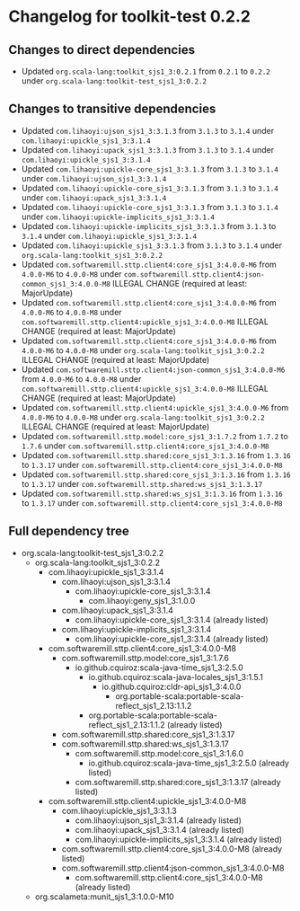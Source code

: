 # Changelog for toolkit-test 0.2.2

## Changes to direct dependencies
 - Updated `org.scala-lang:toolkit_sjs1_3:0.2.1` from `0.2.1` to `0.2.2` under `org.scala-lang:toolkit-test_sjs1_3:0.2.2`

## Changes to transitive dependencies
 - Updated `com.lihaoyi:ujson_sjs1_3:3.1.3` from `3.1.3` to `3.1.4` under `com.lihaoyi:upickle_sjs1_3:3.1.4`
 - Updated `com.lihaoyi:upack_sjs1_3:3.1.3` from `3.1.3` to `3.1.4` under `com.lihaoyi:upickle_sjs1_3:3.1.4`
 - Updated `com.lihaoyi:upickle-core_sjs1_3:3.1.3` from `3.1.3` to `3.1.4` under `com.lihaoyi:ujson_sjs1_3:3.1.4`
 - Updated `com.lihaoyi:upickle-core_sjs1_3:3.1.3` from `3.1.3` to `3.1.4` under `com.lihaoyi:upack_sjs1_3:3.1.4`
 - Updated `com.lihaoyi:upickle-core_sjs1_3:3.1.3` from `3.1.3` to `3.1.4` under `com.lihaoyi:upickle-implicits_sjs1_3:3.1.4`
 - Updated `com.lihaoyi:upickle-implicits_sjs1_3:3.1.3` from `3.1.3` to `3.1.4` under `com.lihaoyi:upickle_sjs1_3:3.1.4`
 - Updated `com.lihaoyi:upickle_sjs1_3:3.1.3` from `3.1.3` to `3.1.4` under `org.scala-lang:toolkit_sjs1_3:0.2.2`
 - Updated `com.softwaremill.sttp.client4:core_sjs1_3:4.0.0-M6` from `4.0.0-M6` to `4.0.0-M8` under `com.softwaremill.sttp.client4:json-common_sjs1_3:4.0.0-M8` ILLEGAL CHANGE (required at least: MajorUpdate)
 - Updated `com.softwaremill.sttp.client4:core_sjs1_3:4.0.0-M6` from `4.0.0-M6` to `4.0.0-M8` under `com.softwaremill.sttp.client4:upickle_sjs1_3:4.0.0-M8` ILLEGAL CHANGE (required at least: MajorUpdate)
 - Updated `com.softwaremill.sttp.client4:core_sjs1_3:4.0.0-M6` from `4.0.0-M6` to `4.0.0-M8` under `org.scala-lang:toolkit_sjs1_3:0.2.2` ILLEGAL CHANGE (required at least: MajorUpdate)
 - Updated `com.softwaremill.sttp.client4:json-common_sjs1_3:4.0.0-M6` from `4.0.0-M6` to `4.0.0-M8` under `com.softwaremill.sttp.client4:upickle_sjs1_3:4.0.0-M8` ILLEGAL CHANGE (required at least: MajorUpdate)
 - Updated `com.softwaremill.sttp.client4:upickle_sjs1_3:4.0.0-M6` from `4.0.0-M6` to `4.0.0-M8` under `org.scala-lang:toolkit_sjs1_3:0.2.2` ILLEGAL CHANGE (required at least: MajorUpdate)
 - Updated `com.softwaremill.sttp.model:core_sjs1_3:1.7.2` from `1.7.2` to `1.7.6` under `com.softwaremill.sttp.client4:core_sjs1_3:4.0.0-M8`
 - Updated `com.softwaremill.sttp.shared:core_sjs1_3:1.3.16` from `1.3.16` to `1.3.17` under `com.softwaremill.sttp.client4:core_sjs1_3:4.0.0-M8`
 - Updated `com.softwaremill.sttp.shared:core_sjs1_3:1.3.16` from `1.3.16` to `1.3.17` under `com.softwaremill.sttp.shared:ws_sjs1_3:1.3.17`
 - Updated `com.softwaremill.sttp.shared:ws_sjs1_3:1.3.16` from `1.3.16` to `1.3.17` under `com.softwaremill.sttp.client4:core_sjs1_3:4.0.0-M8`

## Full dependency tree

 - org.scala-lang:toolkit-test_sjs1_3:0.2.2
   - org.scala-lang:toolkit_sjs1_3:0.2.2
     - com.lihaoyi:upickle_sjs1_3:3.1.4
       - com.lihaoyi:ujson_sjs1_3:3.1.4
         - com.lihaoyi:upickle-core_sjs1_3:3.1.4
           - com.lihaoyi:geny_sjs1_3:1.0.0
       - com.lihaoyi:upack_sjs1_3:3.1.4
         - com.lihaoyi:upickle-core_sjs1_3:3.1.4 (already listed)
       - com.lihaoyi:upickle-implicits_sjs1_3:3.1.4
         - com.lihaoyi:upickle-core_sjs1_3:3.1.4 (already listed)
     - com.softwaremill.sttp.client4:core_sjs1_3:4.0.0-M8
       - com.softwaremill.sttp.model:core_sjs1_3:1.7.6
         - io.github.cquiroz:scala-java-time_sjs1_3:2.5.0
           - io.github.cquiroz:scala-java-locales_sjs1_3:1.5.1
             - io.github.cquiroz:cldr-api_sjs1_3:4.0.0
               - org.portable-scala:portable-scala-reflect_sjs1_2.13:1.1.2
           - org.portable-scala:portable-scala-reflect_sjs1_2.13:1.1.2 (already listed)
       - com.softwaremill.sttp.shared:core_sjs1_3:1.3.17
       - com.softwaremill.sttp.shared:ws_sjs1_3:1.3.17
         - com.softwaremill.sttp.model:core_sjs1_3:1.6.0
           - io.github.cquiroz:scala-java-time_sjs1_3:2.5.0 (already listed)
         - com.softwaremill.sttp.shared:core_sjs1_3:1.3.17 (already listed)
     - com.softwaremill.sttp.client4:upickle_sjs1_3:4.0.0-M8
       - com.lihaoyi:upickle_sjs1_3:3.1.3
         - com.lihaoyi:ujson_sjs1_3:3.1.4 (already listed)
         - com.lihaoyi:upack_sjs1_3:3.1.4 (already listed)
         - com.lihaoyi:upickle-implicits_sjs1_3:3.1.4 (already listed)
       - com.softwaremill.sttp.client4:core_sjs1_3:4.0.0-M8 (already listed)
       - com.softwaremill.sttp.client4:json-common_sjs1_3:4.0.0-M8
         - com.softwaremill.sttp.client4:core_sjs1_3:4.0.0-M8 (already listed)
   - org.scalameta:munit_sjs1_3:1.0.0-M10
